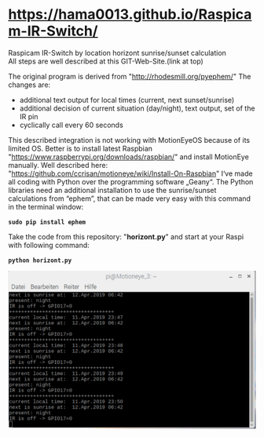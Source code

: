 # https://hama0013.github.io/Raspicam-IR-Switch/
Raspicam IR-Switch by location horizont sunrise/sunset calculation<br>
All steps are well described at this GIT-Web-Site.(link at top)<br>

The original program is derived from "http://rhodesmill.org/pyephem/" The changes are:
- additional text output for local times (current, next sunset/sunrise)
- additional decision of current situation (day/night), text output, set of the IR pin
- cyclically call every 60 seconds

This described integration is not working with MotionEyeOS because of its limited OS. Better is to install latest Raspbian "https://www.raspberrypi.org/downloads/raspbian/" and install MotionEye manually. Well described here: "https://github.com/ccrisan/motioneye/wiki/Install-On-Raspbian"
I‘ve made all coding with Python over the programming software „Geany“. The Python libraries need an additional installation to use the sunrise/sunset calculations from “ephem”, that can be made very easy with this command in the terminal window:

<pre><code><B>sudo pip install ephem</B></pre></code>

Take the code from this repository: "<B>horizont.py</B>" and start at your Raspi with following command:

<pre><code><B>python horizont.py</B></pre></code>

![ScreenShot](https://github.com/hama0013/Raspicam-IR-Switch/blob/master/pic_small/horizont_screen.png)




